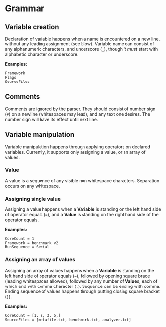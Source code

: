 # Grammar

## Variable creation 

Declaration of variable happens when a name is encountered on a new line, without any leading assignment
 (see blow). Variable name can consist of any alphanumeric characters, and underscore (`_`), though
 *it must* start with alphabetic character or underscore.
 
 **Examples:**
 
    Framework
    Flags
    SourceFiles

## Comments

Comments are ignored by the parser. They should consist of number sign (`#`) on a newline (whitespaces may lead),
and any text one desires. The number sign will have its effect until next line.

## Variable manipulation

Variable manipulation happens through applying operators on declared variables. Currently, it supports
 only assigning a value, or an array of values.
 
 ### Value

 A value is a sequence of any visible non whitespace characters. Separation occurs on any whitespace.
 
 ### Assigning single value
 
 Assigning a value happens when a **Variable** is standing on the left hand side of operator equals (`=`),
 and a **Value** is standing on the right hand side of the operator equals.
 
 **Examples:**
 
    CoreCount = 1
    Framework = benchmark_v2
    RunSequence = Serial
    
 ### Assigning an array of values
 
 Assigning an array of values happens when a **Variable** is standing on the left hand side of 
 operator equals (`=`), followed by opening square brace (leading whitespaces allowed), followed by
 any number of **Value**s, each of which end with comma character (`,`). Sequence can be ending with 
 comma. Ending sequence of values
 happens through putting closing square bracket (`]`).

 **Examples:**
 
    CoreCount = [1, 2, 3, 5,]
    SourceFiles = [metafile.txt, benchmark.txt, analyzer.txt]

